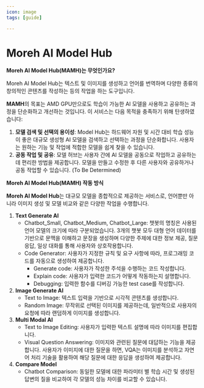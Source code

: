 ```yaml
---
icon: image
tags: [guide]

---
```



# Moreh AI Model Hub 


**Moreh AI Model Hub(MAMH)는 무엇인가요?**

Moreh AI Model Hub는 텍스트 및 이미지를 생성하고 언어를 번역하며 다양한 종류의 창의적인 콘텐츠를 작성하는 등의 작업을 하는 도구입니다. 

**MAMH**의 목표는 AMD GPU만으로도 학습이 가능한 AI 모델을 사용하고 공유하는 과정을 단순화하고 개선하는 것입니다. 이 서비스는 다음 목적을 충족하기 위해 탄생하였습니다:

1. **모델 검색 및 선택의 용이성**: Model Hub는 하드웨어 자원 및 시간 대비 학습 성능이 좋은 대규모 생성형 AI 모델을 검색하고 선택하는 과정을 단순화합니다. 사용자는 원하는 기능 및 작업에 적합한 모델을 쉽게 찾을 수 있습니다.
2. **공동 작업 및 공유**: 모델 허브는 사용자 간에 AI 모델을 공동으로 작업하고 공유하는 데 편리한 방법을 제공합니다. 모델을 만들고 수정한 후 다른 사용자와 공유하거나 공동 작업할 수 있습니다. (To Be Determined)

**Moreh AI Model Hub(MAMH) 작동 방식**

**Moreh AI Model Hub**는 대규모 모델을 종합적으로 제공하는 서비스로, 언어뿐만 아니라 이미지 생성 및 모델 비교와 같은 다양한 작업을 수행합니다.

1. **Text Generate AI**
    - Chatbot_Small, Chatbot_Medium, Chatbot_Large: 챗봇의 명칭은 사용된 언어 모델의 크기에 따라 구분되었습니다. 3개의 챗봇 모두 대형 언어 데이터를 기반으로 문맥을 이해하고 문장을 생성하며 다양한 주제에 대한 정보 제공, 질문 응답, 일상 대화를 통해 사용자와 상호작용합니다.
    - Code Generator: 사용자가 지정한 규칙 및 요구 사항에 따라, 프로그래밍 코드를 자동으로 생성하여 제공합니다.
        - Generate code: 사용자가 작성한 주석을 수행하는 코드 작성합니다.
        - Explain code: 사용자가 입력한 코드가 어떻게 작동하는지 설명합니다.
        - Debugging: 입력한 함수를 디버깅 가능한 test case를 작성합니다.
2. **Image Generate AI**
    - Text to Image: 텍스트 입력을 기반으로 시각적 콘텐츠를 생성합니다.
    - Random Image: 무작위로 선택된 이미지를 제공하는데, 일반적으로 사용자의 요청에 따라 랜덤하게 이미지를 생성합니다.
3. **Multi Modal AI**
    - Text to Image Editing: 사용자가 입력한 텍스트 설명에 따라 이미지를 편집합니다.
    - Visual Question Answering: 이미지와 관련된 질문에 대답하는 기능을 제공합니다. 사용자가 이미지에 대한 질문을 하면, VQA는 이미지를 분석하고 자연어 처리 기술을 활용하여 해당 질문에 대한 응답을 생성하여 제공합니다.
4. **Compare Model**
    - Chatbot Comparison: 동일한 모델에 대한 파라미터 별 학습 시간 및 생성된 답변의 질을 비교하여 각 모델의 성능 차이를 비교할 수 있습니다.



